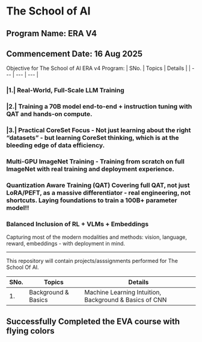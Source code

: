 # The School of AI
## Program Name: ERA V4
## Commencement Date: 16 Aug 2025


Objective for The School of AI ERA v4 Program: 
| SNo. | Topics  | Details |
| ---  | ---     | ---     |
### |1.| Real-World, Full-Scale LLM Training
### |2.| Training a 70B model end-to-end + instruction tuning with QAT and hands-on compute. 
### |3.| Practical CoreSet Focus - Not just learning about the right “datasets” - but learning CoreSet thinking, which is at the bleeding edge of data efficiency.
### Multi-GPU ImageNet Training - Training from scratch on full ImageNet with real training and deployment experience.
### Quantization Aware Training (QAT) Covering full QAT, not just LoRA/PEFT, as a massive differentiator - real engineering, not shortcuts. Laying foundations to train a 100B+ parameter model!!
### Balanced Inclusion of RL + VLMs + Embeddings

Capturing most of the modern modalities and methods: vision, language, reward, embeddings - with deployment in mind.

---------------------------------------------------------------------------------------

This repository will contain projects/asssignments performed for The School Of AI.

| SNo. | Topics  | Details |
| ---  | ---     | ---     |
|1.| Background & Basics| Machine Learning Intuition, Background & Basics of CNN|




## **Successfully Completed the EVA course with flying colors**
